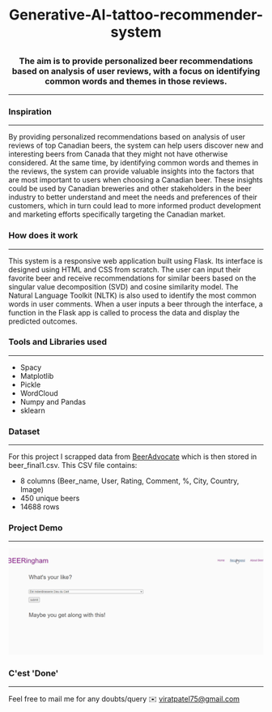 
# <h1 align="center">Generative-AI-tattoo-recommender-system</h1>

## <h3 align="center">The aim is to provide personalized beer recommendations based on analysis of user reviews, with a focus on identifying common words and themes in those reviews.</h3>
---
### <h3 align="left">Inspiration</h3>
---
By providing personalized recommendations based on analysis of user reviews of top Canadian beers, the system can help users discover new and interesting beers from Canada that they might not have otherwise considered. At the same time, by identifying common words and themes in the reviews, the system can provide valuable insights into the factors that are most important to users when choosing a Canadian beer. These insights could be used by Canadian breweries and other stakeholders in the beer industry to better understand and meet the needs and preferences of their customers, which in turn could lead to more informed product development and marketing efforts specifically targeting the Canadian market.

### <h3 align="left">How does it work</h3>
---
This system is a responsive web application built using Flask. Its interface is designed using HTML and CSS from scratch. The user can input their favorite beer and receive recommendations for similar beers based on the singular value decomposition (SVD) and cosine similarity model. The Natural Language Toolkit (NLTK) is also used to identify the most common words in user comments. When a user inputs a beer through the interface, a function in the Flask app is called to process the data and display the predicted outcomes.

### <h3 align="left">Tools and Libraries used</h3>
---

* Spacy
* Matplotlib
* Pickle
* WordCloud
* Numpy and Pandas
* sklearn


### <h3 align="left">Dataset</h3>
---
For this project I scrapped data from [BeerAdvocate](https://www.beeradvocate.com) which is then stored in beer_final1.csv. This CSV file 
contains:

* 8 columns (Beer_name, User, Rating, Comment, %, City, Country, Image)
* 450 unique beers
* 14688 rows

### <h3 align="left">Project Demo</h3>
---
![Demo GIF](https://github.com/Virat199608/Beer-Reccomendation-system/blob/master/beerdemo1.gif)

### <h3 align="left">C'est 'Done'</h3>
---
Feel free to mail me for any doubts/query ✉️ viratpatel75@gmail.com
